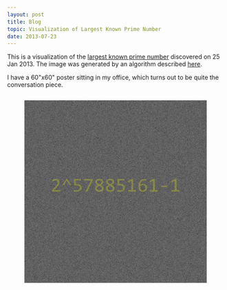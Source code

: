 ```yaml
---
layout: post
title: Blog
topic: Visualization of Largest Known Prime Number
date: 2013-07-23
---
```

<div class="content" markdown="1">

This is a visualization of the [largest known prime number](https://en.wikipedia.org/wiki/Largest_known_prime_number) discovered on 25 Jan 2013. The image was generated by an algorithm described [here](https://github.com/davidledwards/huge-prime).

I have a 60"x60" poster sitting in my office, which turns out to be quite the conversation piece.

<div class="columns is-mobile is-centered">
    <div class="column is-half">
        <a href="https://github.com/davidledwards/huge-prime/raw/master/huge-prime.png">
            <figure class="image">
                <img src="/images/largest-known-prime.png"/>
            </figure>
        </a>
    </div>
</div>

</div>
